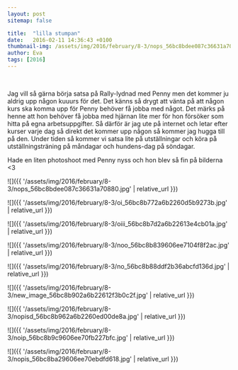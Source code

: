 ```yaml
---
layout: post
sitemap: false

title:  "lilla stumpan"
date:   2016-02-11 14:36:43 +0100
thumbnail-img: /assets/img/2016/february/8-3/nops_56bc8bdee087c36631a70880.jpg
author: Eva
tags: [2016]
---
```


 




Jag vill så gärna börja satsa på Rally-lydnad med Penny men det kommer ju aldrig upp någon kuuurs för det. Det känns så drygt att vänta på att någon kurs ska komma upp för Penny behöver få jobba med något. Det märks på henne att hon behöver få jobba med hjärnan lite mer för hon försöker som hitta på egna arbetsuppgifter. Så därför är jag ute på internet och letar efter kurser varje dag så direkt det kommer upp någon så kommer jag hugga till på den. Under tiden så kommer vi satsa lite på utställningar och köra på utställningsträning på måndagar och hundens-dag på söndagar. 

Hade en liten photoshoot med Penny nyss och hon blev så fin på bilderna <3

![]({{ '/assets/img/2016/february/8-3/nops_56bc8bdee087c36631a70880.jpg'  | relative_url }})

![]({{ '/assets/img/2016/february/8-3/oi_56bc8b772a6b2260d5b9273b.jpg'  | relative_url }})

![]({{ '/assets/img/2016/february/8-3/oiii_56bc8b7d2a6b22613e4cb01a.jpg'  | relative_url }})

![]({{ '/assets/img/2016/february/8-3/noo_56bc8b839606ee7104f8f2ac.jpg'  | relative_url }})

![]({{ '/assets/img/2016/february/8-3/no_56bc8b88ddf2b36abcfd136d.jpg'  | relative_url }})

![]({{ '/assets/img/2016/february/8-3/new_image_56bc8b902a6b22612f3b0c2f.jpg'  | relative_url }})

![]({{ '/assets/img/2016/february/8-3/nopisd_56bc8b962a6b2260ed00de8a.jpg'  | relative_url }})

![]({{ '/assets/img/2016/february/8-3/noip_56bc8b9c9606ee70fb227bfc.jpg'  | relative_url }})

![]({{ '/assets/img/2016/february/8-3/nopis_56bc8ba29606ee70ebdfd618.jpg'  | relative_url }})

